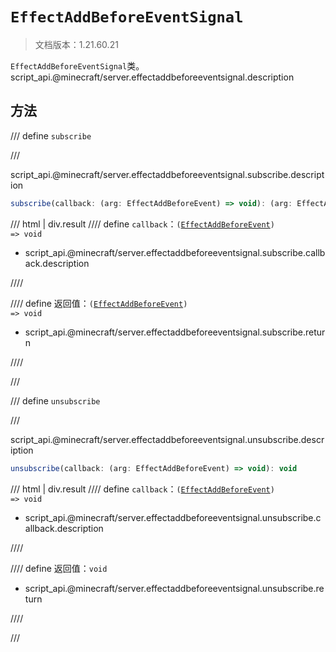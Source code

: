# `EffectAddBeforeEventSignal`

> 文档版本：1.21.60.21

`EffectAddBeforeEventSignal`类。script_api.@minecraft/server.effectaddbeforeeventsignal.description

## 方法

/// define
`subscribe`


///

script_api.@minecraft/server.effectaddbeforeeventsignal.subscribe.description

```js
subscribe(callback: (arg: EffectAddBeforeEvent) => void): (arg: EffectAddBeforeEvent) => void
```

/// html | div.result
//// define
`callback`：<code>(<a href="../effectaddbeforeevent/">EffectAddBeforeEvent</a>) =&gt; void</code>

- script_api.@minecraft/server.effectaddbeforeeventsignal.subscribe.callback.description


////

//// define
返回值：<code>(<a href="../effectaddbeforeevent/">EffectAddBeforeEvent</a>) =&gt; void</code>

- script_api.@minecraft/server.effectaddbeforeeventsignal.subscribe.return


////

///


/// define
`unsubscribe`


///

script_api.@minecraft/server.effectaddbeforeeventsignal.unsubscribe.description

```js
unsubscribe(callback: (arg: EffectAddBeforeEvent) => void): void
```

/// html | div.result
//// define
`callback`：<code>(<a href="../effectaddbeforeevent/">EffectAddBeforeEvent</a>) =&gt; void</code>

- script_api.@minecraft/server.effectaddbeforeeventsignal.unsubscribe.callback.description


////

//// define
返回值：`void`

- script_api.@minecraft/server.effectaddbeforeeventsignal.unsubscribe.return


////

///

